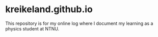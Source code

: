 # kreikeland.github.io
This repository is for my online log where I document my learning as a physics student at NTNU.
